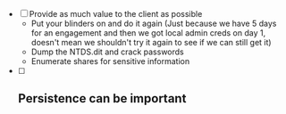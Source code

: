 - [ ] Provide as much value to the client as possible
	- Put your blinders on and do it again (Just because we have 5 days for an engagement and then we got local admin creds on day 1, doesn't mean we shouldn't try it again to see if we can still get it)
	- Dump the NTDS.dit and crack passwords
	- Enumerate shares for sensitive information
- [ ] Persistence can be important
	- 
